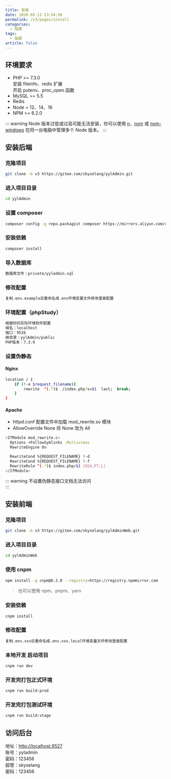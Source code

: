 ```yaml
---
title: 安装
date: 2020-05-11 13:54:56
permalink: /v3/pages/install
categories: 
  - 指南
tags: 
  - 指南
article: false
---
```


## 环境要求

- PHP >= 7.3.0  
  安装 fileinfo、redis 扩展  
  开启 putenv、proc_open 函数
- MySQL >= 5.5
- Redis
- Node = 12、14、16
- NPM >= 6.2.0

::: warning
Node 版本过低或过高可能无法安装，你可以使用 [n](https://github.com/tj/n)，[nvm](https://github.com/creationix/nvm) 或 [nvm-windows](https://github.com/creationix/nvm) 在同一台电脑中管理多个 Node 版本。
:::

## 安装后端

### 克隆项目
```bash
git clone -b v3 https://gitee.com/skyselang/yylAdmin.git
```
### 进入项目目录
```bash
cd yylAdmin
```
### 设置 composer
```bash
composer config -g repo.packagist composer https://mirrors.aliyun.com/composer/
```
### 安装依赖
```bash
composer install
```
### 导入数据库
```bash
数据库文件：private/yyladmin.sql
```
### 修改配置
```bash
复制.env.example后重命名成.env环境变量文件修改里面配置
```
### 环境配置（phpStudy）
```bash
根据你的实际环境软件配置
域名：localhost
端口：9526
根目录：yylAdmin/public
PHP版本：7.3.9
```
### 设置伪静态
#### Nginx
```bash
location / {
    if (!-e $request_filename){
        rewrite  ^(.*)$  /index.php?s=$1  last;  break;
    }
}
```
#### Apache
- httpd.conf 配置文件中加载 mod_rewrite.so 模块
- AllowOverride None 将 None 改为 All
```bash
<IfModule mod_rewrite.c>
  Options +FollowSymlinks -Multiviews
  RewriteEngine On

  RewriteCond %{REQUEST_FILENAME} !-d
  RewriteCond %{REQUEST_FILENAME} !-f
  RewriteRule ^(.*)$ index.php/$1 [QSA,PT,L]
</IfModule>
```
::: warning
不设置伪静态接口文档无法访问  
:::

## 安装前端

### 克隆项目
```bash
git clone -b v3 https://gitee.com/skyselang/yylAdminWeb.git
```
### 进入项目目录
```bash
cd yylAdminWeb
```
### 使用 cnpm
```bash
npm install -g cnpm@6.2.0 --registry=https://registry.npmmirror.com
```
> 也可以使用  npm、pnpm、yarn
### 安装依赖
```bash
cnpm install
```
### 修改配置
```bash
复制.env.xxx后重命名成.env.xxx.local环境变量文件修改里面配置
```
### 本地开发 启动项目
```bash
cnpm run dev
```
### 开发完打包正式环境
```bash
cnpm run build:prod
```
### 开发完打包测试环境
```bash
cnpm run build:stage
```

## 访问后台

地址：[http://localhost:9527](http://localhost:9527)  
账号：yyladmin  
密码：123456  
超管：skyselang  
密码：123456

